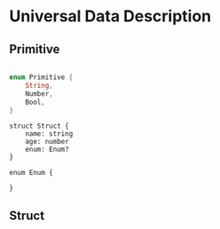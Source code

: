 # Universal Data Description

## Primitive

```rust

enum Primitive {
    String,
    Number,
    Bool,
}

```

```
struct Struct {
    name: string
    age: number
    enum: Enum?
}

enum Enum {

}

```

## Struct
